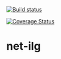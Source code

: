 [![Build status](https://ci.appveyor.com/api/projects/status/s8vjh8jukklao58p?svg=true)](https://ci.appveyor.com/project/hebermattos/net-ilg)

[![Coverage Status](https://coveralls.io/repos/github/hebermattos/net-ilg/badge.svg?branch=master)](https://coveralls.io/github/hebermattos/net-ilg?branch=master)

# net-ilg